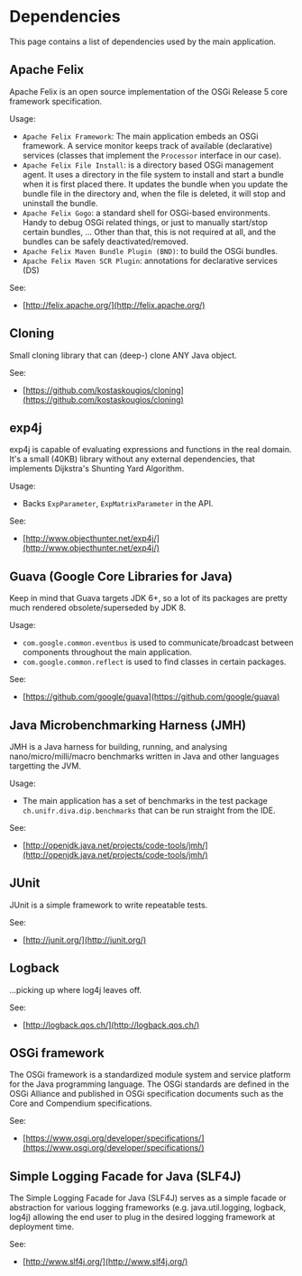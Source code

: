 Dependencies
============
This page contains a list of dependencies used by the main application.


Apache Felix
------------
Apache Felix is an open source implementation of the OSGi Release 5 core framework specification.

Usage:
* `Apache Felix Framework`: The main application embeds an OSGi framework. A service monitor keeps track of available (declarative) services (classes that implement the `Processor` interface in our case).
* `Apache Felix File Install`: is a directory based OSGi management agent. It uses a directory in the file system to install and start a bundle when it is first placed there. It updates the bundle when you update the bundle file in the directory and, when the file is deleted, it will stop and uninstall the bundle.
* `Apache Felix Gogo`: a standard shell for OSGi-based environments. Handy to debug OSGi related things, or just to manually start/stop certain bundles, ... Other than that, this is not required at all, and the bundles can be safely deactivated/removed.
* `Apache Felix Maven Bundle Plugin (BND)`: to build the OSGi bundles.
* `Apache Felix Maven SCR Plugin`: annotations for declarative services (DS)

See: 
* [http://felix.apache.org/](http://felix.apache.org/)



Cloning
-------
Small cloning library that can (deep-) clone ANY Java object.

See:
* [https://github.com/kostaskougios/cloning](https://github.com/kostaskougios/cloning)



exp4j 
-----
exp4j is capable of evaluating expressions and functions in the real domain. It's a small (40KB) library without any external dependencies, that implements Dijkstra's Shunting Yard Algorithm.

Usage:
* Backs `ExpParameter`, `ExpMatrixParameter` in the API.

See: 
* [http://www.objecthunter.net/exp4j/](http://www.objecthunter.net/exp4j/)



Guava (Google Core Libraries for Java)
--------------------------------------
Keep in mind that Guava targets JDK 6+, so a lot of its packages are pretty much rendered obsolete/superseded by JDK 8.

Usage:
* `com.google.common.eventbus` is used to communicate/broadcast between components throughout the main application.
* `com.google.common.reflect` is used to find classes in certain packages.

See: 
* [https://github.com/google/guava](https://github.com/google/guava)



Java Microbenchmarking Harness (JMH)
------------------------------------
JMH is a Java harness for building, running, and analysing nano/micro/milli/macro benchmarks written in Java and other languages targetting the JVM.

Usage:
* The main application has a set of benchmarks in the test package `ch.unifr.diva.dip.benchmarks` that can be run straight from the IDE.

See: 
* [http://openjdk.java.net/projects/code-tools/jmh/](http://openjdk.java.net/projects/code-tools/jmh/)



JUnit
-----
JUnit is a simple framework to write repeatable tests.

See:
* [http://junit.org/](http://junit.org/)



Logback 
-------
...picking up where log4j leaves off. 

See:
* [http://logback.qos.ch/](http://logback.qos.ch/)



OSGi framework
--------------
The OSGi framework is a standardized module system and service platform for the Java programming language. The OSGi standards are defined in the OSGi Alliance and published in OSGi specification documents such as the Core and Compendium specifications.

See: 
* [https://www.osgi.org/developer/specifications/](https://www.osgi.org/developer/specifications/)



Simple Logging Facade for Java (SLF4J)
--------------------------------------
The Simple Logging Facade for Java (SLF4J) serves as a simple facade or abstraction for various logging frameworks (e.g. java.util.logging, logback, log4j) allowing the end user to plug in the desired logging framework at deployment time. 

See:
* [http://www.slf4j.org/](http://www.slf4j.org/)
